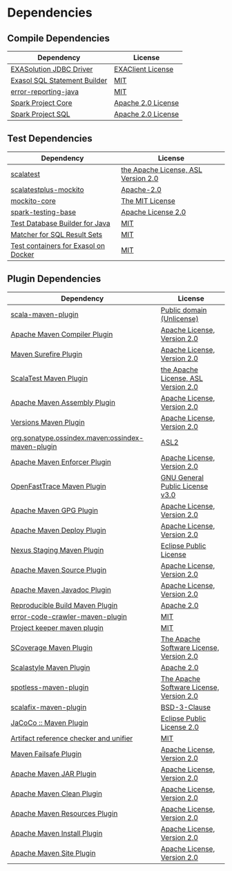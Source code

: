 <!-- @formatter:off -->
# Dependencies

## Compile Dependencies

| Dependency                        | License                 |
| --------------------------------- | ----------------------- |
| [EXASolution JDBC Driver][0]      | [EXAClient License][1]  |
| [Exasol SQL Statement Builder][2] | [MIT][3]                |
| [error-reporting-java][4]         | [MIT][3]                |
| [Spark Project Core][6]           | [Apache 2.0 License][7] |
| [Spark Project SQL][6]            | [Apache 2.0 License][7] |

## Test Dependencies

| Dependency                                 | License                                   |
| ------------------------------------------ | ----------------------------------------- |
| [scalatest][10]                            | [the Apache License, ASL Version 2.0][11] |
| [scalatestplus-mockito][12]                | [Apache-2.0][11]                          |
| [mockito-core][14]                         | [The MIT License][15]                     |
| [spark-testing-base][16]                   | [Apache License 2.0][7]                   |
| [Test Database Builder for Java][18]       | [MIT][3]                                  |
| [Matcher for SQL Result Sets][20]          | [MIT][3]                                  |
| [Test containers for Exasol on Docker][22] | [MIT][3]                                  |

## Plugin Dependencies

| Dependency                                              | License                                        |
| ------------------------------------------------------- | ---------------------------------------------- |
| [scala-maven-plugin][24]                                | [Public domain (Unlicense)][25]                |
| [Apache Maven Compiler Plugin][26]                      | [Apache License, Version 2.0][27]              |
| [Maven Surefire Plugin][28]                             | [Apache License, Version 2.0][27]              |
| [ScalaTest Maven Plugin][30]                            | [the Apache License, ASL Version 2.0][11]      |
| [Apache Maven Assembly Plugin][32]                      | [Apache License, Version 2.0][27]              |
| [Versions Maven Plugin][34]                             | [Apache License, Version 2.0][27]              |
| [org.sonatype.ossindex.maven:ossindex-maven-plugin][36] | [ASL2][37]                                     |
| [Apache Maven Enforcer Plugin][38]                      | [Apache License, Version 2.0][27]              |
| [OpenFastTrace Maven Plugin][40]                        | [GNU General Public License v3.0][41]          |
| [Apache Maven GPG Plugin][42]                           | [Apache License, Version 2.0][27]              |
| [Apache Maven Deploy Plugin][44]                        | [Apache License, Version 2.0][27]              |
| [Nexus Staging Maven Plugin][46]                        | [Eclipse Public License][47]                   |
| [Apache Maven Source Plugin][48]                        | [Apache License, Version 2.0][27]              |
| [Apache Maven Javadoc Plugin][50]                       | [Apache License, Version 2.0][27]              |
| [Reproducible Build Maven Plugin][52]                   | [Apache 2.0][37]                               |
| [error-code-crawler-maven-plugin][54]                   | [MIT][3]                                       |
| [Project keeper maven plugin][56]                       | [MIT][3]                                       |
| [SCoverage Maven Plugin][58]                            | [The Apache Software License, Version 2.0][37] |
| [Scalastyle Maven Plugin][60]                           | [Apache 2.0][7]                                |
| [spotless-maven-plugin][62]                             | [The Apache Software License, Version 2.0][27] |
| [scalafix-maven-plugin][64]                             | [BSD-3-Clause][65]                             |
| [JaCoCo :: Maven Plugin][66]                            | [Eclipse Public License 2.0][67]               |
| [Artifact reference checker and unifier][68]            | [MIT][3]                                       |
| [Maven Failsafe Plugin][70]                             | [Apache License, Version 2.0][27]              |
| [Apache Maven JAR Plugin][72]                           | [Apache License, Version 2.0][27]              |
| [Apache Maven Clean Plugin][74]                         | [Apache License, Version 2.0][27]              |
| [Apache Maven Resources Plugin][76]                     | [Apache License, Version 2.0][27]              |
| [Apache Maven Install Plugin][78]                       | [Apache License, Version 2.0][37]              |
| [Apache Maven Site Plugin][80]                          | [Apache License, Version 2.0][27]              |

[56]: https://github.com/exasol/project-keeper-maven-plugin
[58]: https://scoverage.github.io/scoverage-maven-plugin/1.4.1/
[12]: https://github.com/scalatest/scalatestplus-mockito
[4]: https://github.com/exasol/error-reporting-java
[37]: http://www.apache.org/licenses/LICENSE-2.0.txt
[60]: http://www.scalastyle.org
[28]: https://maven.apache.org/surefire/maven-surefire-plugin/
[62]: https://github.com/diffplug/spotless
[3]: https://opensource.org/licenses/MIT
[14]: https://github.com/mockito/mockito
[34]: http://www.mojohaus.org/versions-maven-plugin/
[26]: https://maven.apache.org/plugins/maven-compiler-plugin/
[76]: https://maven.apache.org/plugins/maven-resources-plugin/
[40]: https://github.com/itsallcode/openfasttrace-maven-plugin
[74]: https://maven.apache.org/plugins/maven-clean-plugin/
[67]: https://www.eclipse.org/legal/epl-2.0/
[44]: https://maven.apache.org/plugins/maven-deploy-plugin/
[25]: http://unlicense.org/
[66]: https://www.jacoco.org/jacoco/trunk/doc/maven.html
[15]: https://github.com/mockito/mockito/blob/main/LICENSE
[20]: https://github.com/exasol/hamcrest-resultset-matcher
[52]: http://zlika.github.io/reproducible-build-maven-plugin
[65]: https://opensource.org/licenses/BSD-3-Clause
[16]: https://github.com/holdenk/spark-testing-base
[48]: https://maven.apache.org/plugins/maven-source-plugin/
[68]: https://github.com/exasol/artifact-reference-checker-maven-plugin
[64]: https://github.com/evis/scalafix-maven-plugin
[72]: https://maven.apache.org/plugins/maven-jar-plugin/
[1]: LICENSE-exasol-jdbc.txt
[11]: http://www.apache.org/licenses/LICENSE-2.0
[46]: http://www.sonatype.com/public-parent/nexus-maven-plugins/nexus-staging/nexus-staging-maven-plugin/
[7]: http://www.apache.org/licenses/LICENSE-2.0.html
[10]: http://www.scalatest.org
[70]: https://maven.apache.org/surefire/maven-failsafe-plugin/
[18]: https://github.com/exasol/test-db-builder-java
[2]: https://github.com/exasol/sql-statement-builder
[47]: http://www.eclipse.org/legal/epl-v10.html
[22]: https://github.com/exasol/exasol-testcontainers
[80]: https://maven.apache.org/plugins/maven-site-plugin/
[41]: https://www.gnu.org/licenses/gpl-3.0.html
[27]: https://www.apache.org/licenses/LICENSE-2.0.txt
[30]: http://nexus.sonatype.org/oss-repository-hosting.html/scalatest-maven-plugin
[38]: https://maven.apache.org/enforcer/maven-enforcer-plugin/
[0]: http://www.exasol.com
[78]: http://maven.apache.org/plugins/maven-install-plugin/
[36]: https://sonatype.github.io/ossindex-maven/maven-plugin/
[42]: https://maven.apache.org/plugins/maven-gpg-plugin/
[24]: http://github.com/davidB/scala-maven-plugin
[6]: http://spark.apache.org/
[50]: https://maven.apache.org/plugins/maven-javadoc-plugin/
[54]: https://github.com/exasol/error-code-crawler-maven-plugin
[32]: https://maven.apache.org/plugins/maven-assembly-plugin/
